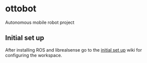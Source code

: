 # ottobot
Autonomous mobile robot project

## Initial set up

After installing ROS and librealsense go to the [initial set up](https://github.com/pfontana96/ottobot/wiki/Initial-setup) wiki for configuring the workspace.